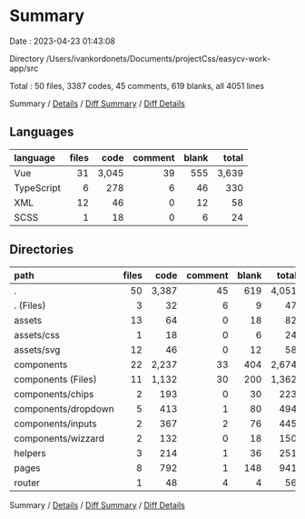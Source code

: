 # Summary

Date : 2023-04-23 01:43:08

Directory /Users/ivankordonets/Documents/projectCss/easycv-work-app/src

Total : 50 files,  3387 codes, 45 comments, 619 blanks, all 4051 lines

Summary / [Details](details.md) / [Diff Summary](diff.md) / [Diff Details](diff-details.md)

## Languages
| language | files | code | comment | blank | total |
| :--- | ---: | ---: | ---: | ---: | ---: |
| Vue | 31 | 3,045 | 39 | 555 | 3,639 |
| TypeScript | 6 | 278 | 6 | 46 | 330 |
| XML | 12 | 46 | 0 | 12 | 58 |
| SCSS | 1 | 18 | 0 | 6 | 24 |

## Directories
| path | files | code | comment | blank | total |
| :--- | ---: | ---: | ---: | ---: | ---: |
| . | 50 | 3,387 | 45 | 619 | 4,051 |
| . (Files) | 3 | 32 | 6 | 9 | 47 |
| assets | 13 | 64 | 0 | 18 | 82 |
| assets/css | 1 | 18 | 0 | 6 | 24 |
| assets/svg | 12 | 46 | 0 | 12 | 58 |
| components | 22 | 2,237 | 33 | 404 | 2,674 |
| components (Files) | 11 | 1,132 | 30 | 200 | 1,362 |
| components/chips | 2 | 193 | 0 | 30 | 223 |
| components/dropdown | 5 | 413 | 1 | 80 | 494 |
| components/inputs | 2 | 367 | 2 | 76 | 445 |
| components/wizzard | 2 | 132 | 0 | 18 | 150 |
| helpers | 3 | 214 | 1 | 36 | 251 |
| pages | 8 | 792 | 1 | 148 | 941 |
| router | 1 | 48 | 4 | 4 | 56 |

Summary / [Details](details.md) / [Diff Summary](diff.md) / [Diff Details](diff-details.md)